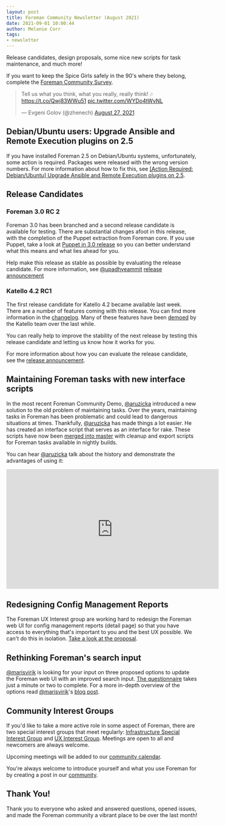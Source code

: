 ```yaml
---
layout: post
title: Foreman Community Newsletter (August 2021)
date: 2021-09-01 10:00:44
author: Melanie Corr
tags:
- newsletter
---
```


Release candidates, design proposals, some nice new scripts for task maintenance, and much more!

<!--more-->

If you want to keep the Spice Girls safely in the 90's where they belong, complete the [Foreman Community Survey](https://www.surveymonkey.co.uk/r/T526T3G).

<blockquote class="twitter-tweet" data-partner="tweetdeck"><p lang="en" dir="ltr">Tell us what you think, what you really, really think! 🎶 <a href="https://t.co/Qwj83WWu51">https://t.co/Qwj83WWu51</a> <a href="https://t.co/WYDo4tWvNL">pic.twitter.com/WYDo4tWvNL</a></p>&mdash; Evgeni Golov (@zhenech) <a href="https://twitter.com/zhenech/status/1431261504024813569?ref_src=twsrc%5Etfw">August 27, 2021</a></blockquote>
<script async src="https://platform.twitter.com/widgets.js" charset="utf-8"></script>



## Debian/Ubuntu users: Upgrade Ansible and Remote Execution plugins on 2.5

If you have installed Foreman 2.5 on Debian/Ubuntu systems, unfortunately, some action is required. Packages were released with the wrong version numbers. For more information about how to fix this, see [[Action Required: Debian/Ubuntu] Upgrade Ansible and Remote Execution plugins on 2.5](https://theforeman.org/2021/08/please-manually-upgrade-ansible-and-remote-execution-plugins-on-25.html).


## Release Candidates

### Foreman 3.0 RC 2

Foreman 3.0 has been branched and a second release candidate is available for testing. There are substantial changes afoot in this release, with the completion of the Puppet extraction from Foreman core. If you use Puppet, take a look at [Puppet in 3.0 release](https://community.theforeman.org/t/puppet-in-3-0-release/24429) so you can better understand what this means and what lies ahead for you.

Help make this release as stable as possible by evaluating the release candidate. For more information, see [@upadhyeammit](https://community.theforeman.org/u/upadhyeammit) [release announcement](https://community.theforeman.org/t/foreman-3-0-0-rc2-is-available-for-testing/25055)



### Katello 4.2 RC1

The first release candidate for Katello 4.2 became available last week. There are a number of  features coming with this release. You can find more information in the [changelog](https://github.com/Katello/katello/blob/KATELLO-4.2/CHANGELOG.md). Many of these features have been [demoed](https://theforeman.org/demos-2021.html#User-focusedDemos-Foreman&Katelloplugin) by the Katello team over the last while.

You can really help to improve the stability of the next release by testing this release candidate and letting us know how it works for you.

For more information about how you can evaluate the release candidate, see the [release announcement](https://community.theforeman.org/t/katello-4-2-0-rc1-is-ready-for-testing/24984?u=mcorr).

## Maintaining Foreman tasks with new interface scripts

In the most recent Foreman Community Demo, [@aruzicka](https://community.theforeman.org/u/aruzicka/summary) introduced a new solution to the old problem of maintaining tasks. Over the years, maintaining tasks in Foreman has been problematic and could lead to dangerous situations at times. Thankfully, [@aruzicka](https://community.theforeman.org/u/aruzicka/summary) has made things a lot easier. He has created an interface script that serves as an interface for rake. These scripts have now been [merged into master](https://github.com/theforeman/foreman-tasks/tree/master/extra) with cleanup and export scripts for Foreman tasks available in nightly builds.

You can hear [@aruzicka](https://community.theforeman.org/u/aruzicka/summary) talk about the history and demonstrate the advantages of using it:

<iframe width="560" height="315" src="https://www.youtube.com/embed/vAU1m-HUsig?start=1285" title="YouTube video player" frameborder="0" allow="accelerometer; autoplay; clipboard-write; encrypted-media; gyroscope; picture-in-picture" allowfullscreen></iframe>

## Redesigning Config Management Reports

The Foreman UX Interest group are working hard to redesign the Foreman web UI for config management reports (detail page) so that you have access to everything that's important to you and the best UX possible. We can't do this in isolation. [Take a look at the proposal](https://community.theforeman.org/t/rfc-reports-detail-page/24923).

## Rethinking Foreman's search input

[@marisvirik](https://community.theforeman.org/u/marisvirik/summary) is looking for your input on three proposed options to update the Foreman web UI with an improved search input. [The questionnaire](https://docs.google.com/forms/d/e/1FAIpQLSd_sx4AQquUKTKQnJZIHU00ZAySRnBj7-4pExcuRCcblZ0h7A/viewform) takes just a minute or two to complete. For a more in-depth overview of the options read [@marisvirik](https://community.theforeman.org/u/marisvirik/summary)'s [blog post](https://theforeman.org/2021/08/new_search_design_proposal_-_asking_for_feedback.html).

## Community Interest Groups

If you'd like to take a more active role in some aspect of Foreman, there are two special interest groups that meet regularly: [Infrastructure Special Interest Group](https://community.theforeman.org/c/development/infra/24) and [UX Interest Group](https://community.theforeman.org/tag/ux). Meetings are open to all and newcomers are always welcome.

Upcoming meetings will be added to our [community calendar](https://community.theforeman.org/c/events/13/l/calendar).

You're always welcome to introduce yourself and what you use Foreman for by creating a post in our [community](https://community.theforeman.org/c/community/22).

## Thank You!

Thank you to everyone who asked and answered questions, opened issues, and made the Foreman community a vibrant place to be over the last month!
